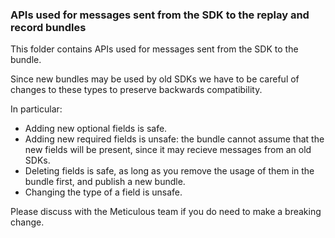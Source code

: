 ### APIs used for messages sent from the SDK to the replay and record bundles

This folder contains APIs used for messages sent from the SDK to the bundle.

Since new bundles may be used by old SDKs we have to be careful of changes to these types to preserve backwards compatibility.

In particular:

- Adding new optional fields is safe.
- Adding new required fields is unsafe: the bundle cannot assume that the new fields will be present, since it may recieve messages from an old SDKs.
- Deleting fields is safe, as long as you remove the usage of them in the bundle first, and publish a new bundle.
- Changing the type of a field is unsafe.

Please discuss with the Meticulous team if you do need to make a breaking change.
